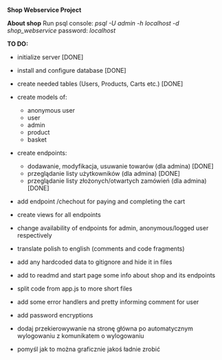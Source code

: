 **Shop Webservice Project**


**About shop**
Run psql console: *psql -U admin -h localhost -d shop_webservice*
password: *localhost*

**TO DO:**
- initialize server [DONE]
- install and configure database [DONE]
- create needed tables (Users, Products, Carts etc.) [DONE]

- create models of:
    - anonymous user
    - user
    - admin
    - product
    - basket


- create endpoints:
    - dodawanie, modyfikacja, usuwanie towarów (dla admina) [DONE]
    - przeglądanie listy użytkowników (dla admina) [DONE]
    - przeglądanie listy złożonych/otwartych zamówień (dla admina) [DONE]

- add endpoint /chechout for paying and completing the cart
- create views for all endpoints
- change availability of endpoints for admin, anonymous/logged user respectively
- translate polish to english (comments and code fragments)
- add any hardcoded data to gitignore and hide it in files
- add to readmd and start page some info about shop and its endpoints
- split code from app.js to more short files
- add some error handlers and pretty informing comment for user
- add password encryptions
- dodaj przekierowywanie na stronę główna po automatycznym wylogowaniu
z komunikatem o wylogowaniu
- pomyśl jak to można graficznie jakoś ładnie zrobić
